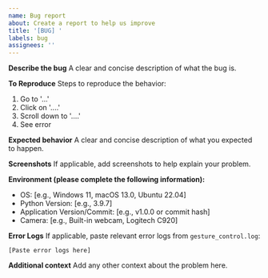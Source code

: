 ```yaml
---
name: Bug report
about: Create a report to help us improve
title: '[BUG] '
labels: bug
assignees: ''
---
```


**Describe the bug**
A clear and concise description of what the bug is.

**To Reproduce**
Steps to reproduce the behavior:
1. Go to '...'
2. Click on '....'
3. Scroll down to '....'
4. See error

**Expected behavior**
A clear and concise description of what you expected to happen.

**Screenshots**
If applicable, add screenshots to help explain your problem.

**Environment (please complete the following information):**
 - OS: [e.g., Windows 11, macOS 13.0, Ubuntu 22.04]
 - Python Version: [e.g., 3.9.7]
 - Application Version/Commit: [e.g., v1.0.0 or commit hash]
 - Camera: [e.g., Built-in webcam, Logitech C920]

**Error Logs**
If applicable, paste relevant error logs from `gesture_control.log`:
```
[Paste error logs here]
```

**Additional context**
Add any other context about the problem here.
